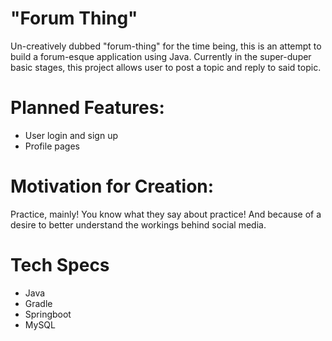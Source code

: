 # "Forum Thing"
Un-creatively dubbed "forum-thing" for the time being, this is an attempt to build a forum-esque application using Java. Currently in the super-duper basic stages, this project allows user to post a topic and reply to said topic.
# Planned Features: 
- User login and sign up 
- Profile pages
# Motivation for Creation: 
Practice, mainly! You know what they say about practice! And because of a desire to better understand the workings behind social media.
# Tech Specs
- Java
- Gradle
- Springboot
- MySQL
